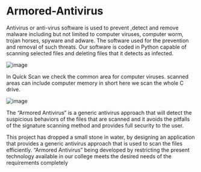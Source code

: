 # Armored-Antivirus

Antivirus or anti-virus software is used to prevent ,detect and
remove malware including but not limited to computer viruses,
computer worm, trojan horses, spyware and adware. The software
used for the prevention and removal of such threats.
Our software is coded in Python capable of scanning selected files
and deleting files that it detects as infected.

![image](https://github.com/Keshavbgs21/Armored-Antivirus/assets/94907327/96abe35b-7434-4f44-bd1d-0df5d3ea04f0)

 In Quick Scan we check the common area for computer viruses.
scanned areas can include computer memory in short here we scan
the whole C drive.


![image](https://github.com/Keshavbgs21/Armored-Antivirus/assets/94907327/644bf614-54c7-44fc-8d97-623f0ba3aff5)


The “Armored Antivirus” is a generic antivirus approach that will
detect the suspicious behaviors of the files that are scanned and it
avoids the pitfalls of the signature scanning method and provides full
security to the user.

This project has dropped a small stone in water, by designing an
application that provides a generic antivirus approach that is used to
scan the files efficiently. “Armored Antivirus” being developed by
restricting the present technology available in our college meets the
desired needs of the requirements completely

